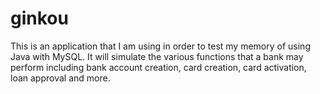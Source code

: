 # ginkou
This is an application that I am using in order to test my memory of using Java with MySQL. It will simulate the various functions that a bank may perform including bank account creation, card creation, card activation, loan approval and more.
